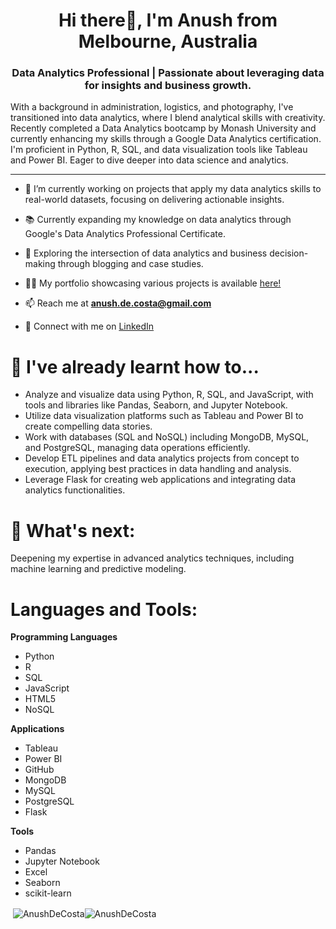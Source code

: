 <h1 align="center">Hi there👋, I'm Anush from Melbourne, Australia</h1>

<h3 align="center"> Data Analytics Professional | Passionate about leveraging data for insights and business growth.</h3>

With a background in administration, logistics, and photography, I've transitioned into data analytics, where I blend analytical skills with creativity. Recently completed a Data Analytics bootcamp by Monash University and currently enhancing my skills through a Google Data Analytics certification. I'm proficient in Python, R, SQL, and data visualization tools like Tableau and Power BI. Eager to dive deeper into data science and analytics.</p>
<hr>

- 🔭 I’m currently working on projects that apply my data analytics skills to real-world datasets, focusing on delivering actionable insights.

- 📚 Currently expanding my knowledge on data analytics through Google's Data Analytics Professional Certificate.

- 📝 Exploring the intersection of data analytics and business decision-making through blogging and case studies.

- 👨‍💻 My portfolio showcasing various projects is available [here!](https://github.com/AnushDeCosta?tab=repositories)

- 📫 Reach me at **anush.de.costa@gmail.com**
  
- 💼 Connect with me on [LinkedIn](https://www.linkedin.com/in//anush-de-costa/)

<h1>🌱 I've already learnt how to...</h1>

- Analyze and visualize data using Python, R, SQL, and JavaScript, with tools and libraries like Pandas, Seaborn, and Jupyter Notebook.
- Utilize data visualization platforms such as Tableau and Power BI to create compelling data stories.
- Work with databases (SQL and NoSQL) including MongoDB, MySQL, and PostgreSQL, managing data operations efficiently.
- Develop ETL pipelines and data analytics projects from concept to execution, applying best practices in data handling and analysis.
- Leverage Flask for creating web applications and integrating data analytics functionalities.

<h1>🔮 What's next:</h1>
Deepening my expertise in advanced analytics techniques, including machine learning and predictive modeling.

<h1 align="left">Languages and Tools:</h1>

**Programming Languages**
- Python 
- R
- SQL
- JavaScript
- HTML5
- NoSQL

**Applications**
- Tableau
- Power BI
- GitHub
- MongoDB
- MySQL
- PostgreSQL
- Flask

**Tools**
- Pandas
- Jupyter Notebook
- Excel
- Seaborn
- scikit-learn

<p>&nbsp;<img align="center" src="https://github-readme-stats.vercel.app/api?username=AnushDeCosta&show_icons=true&locale=en" alt="AnushDeCosta" /><img align="center" src="https://github-readme-streak-stats.herokuapp.com/?user=AnushDeCosta&" alt="AnushDeCosta" /></p>
